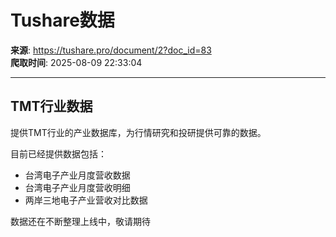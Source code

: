 # Tushare数据

**来源**: https://tushare.pro/document/2?doc_id=83  
**爬取时间**: 2025-08-09 22:33:04

---

## TMT行业数据

提供TMT行业的产业数据库，为行情研究和投研提供可靠的数据。

目前已经提供数据包括：

* 台湾电子产业月度营收数据
* 台湾电子产业月度营收明细
* 两岸三地电子产业营收对比数据

数据还在不断整理上线中，敬请期待
